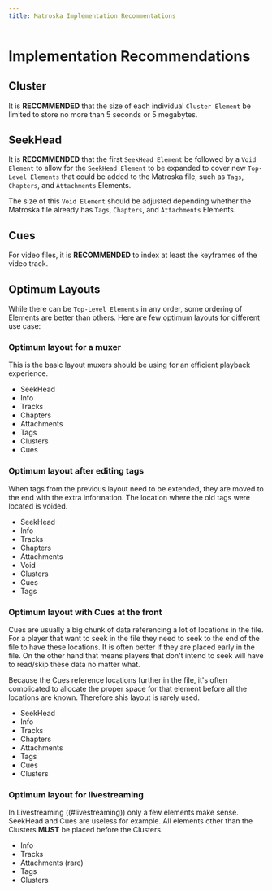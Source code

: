 ```yaml
---
title: Matroska Implementation Recommentations
---
```


# Implementation Recommendations

## Cluster

It is **RECOMMENDED** that the size of each individual `Cluster Element` be limited to store
no more than 5 seconds or 5 megabytes.

## SeekHead

It is **RECOMMENDED** that the first `SeekHead Element` be followed by a `Void Element` to
allow for the `SeekHead Element` to be expanded to cover new `Top-Level Elements`
that could be added to the Matroska file, such as `Tags`, `Chapters`, and `Attachments` Elements.

The size of this `Void Element` should be adjusted depending whether the Matroska file already has
`Tags`, `Chapters`, and `Attachments` Elements.

## Cues

For video files, it is **RECOMMENDED** to index at least the keyframes of the video track.

## Optimum Layouts

While there can be `Top-Level Elements` in any order, some ordering of Elements are better than others.
Here are few optimum layouts for different use case:

### Optimum layout for a muxer

This is the basic layout muxers should be using for an efficient playback experience.

* SeekHead
* Info
* Tracks
* Chapters
* Attachments
* Tags
* Clusters
* Cues

### Optimum layout after editing tags

When tags from the previous layout need to be extended, they are moved to the end with the extra information.
The location where the old tags were located is voided.

* SeekHead
* Info
* Tracks
* Chapters
* Attachments
* Void
* Clusters
* Cues
* Tags

### Optimum layout with Cues at the front

Cues are usually a big chunk of data referencing a lot of locations in the file.
For a player that want to seek in the file they need to seek to the end of the file
to have these locations. It is often better if they are placed early in the file.
On the other hand that means players that don't intend to seek will have to read/skip
these data no matter what.

Because the Cues reference locations further in the file, it's often complicated to
allocate the proper space for that element before all the locations are known.
Therefore shis layout is rarely used.

* SeekHead
* Info
* Tracks
* Chapters
* Attachments
* Tags
* Cues
* Clusters

### Optimum layout for livestreaming

In Livestreaming ((#livestreaming)) only a few elements make sense. SeekHead and Cues are useless for example.
All elements other than the Clusters **MUST** be placed before the Clusters.

* Info
* Tracks
* Attachments (rare)
* Tags
* Clusters


